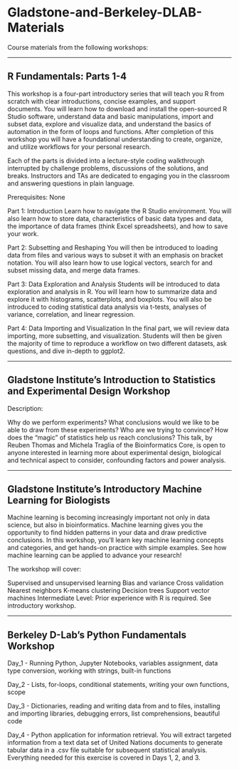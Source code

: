# Gladstone-and-Berkeley-DLAB-Materials


Course materials from the following workshops:

---------------------------------
R Fundamentals: Parts 1-4
---------------------------------
This workshop is a four-part introductory series that will teach you R from scratch with clear introductions, concise examples, and support documents. You will learn how to download and install the open-sourced R Studio software, understand data and basic manipulations, import and subset data, explore and visualize data, and understand the basics of automation in the form of loops and functions. After completion of this workshop you will have a foundational understanding to create, organize, and utilize workflows for your personal research.

Each of the parts is divided into a lecture-style coding walkthrough interrupted by challenge problems, discussions of the solutions, and breaks. Instructors and TAs are dedicated to engaging you in the classroom and answering questions in plain language. 

Prerequisites: None

Part 1: Introduction
Learn how to navigate the R Studio environment. You will also learn how to store data, characteristics of basic data types and data, the importance of data frames (think Excel spreadsheets), and how to save your work.

Part 2: Subsetting and Reshaping
You will then be introduced to loading data from files and various ways to subset it with an emphasis on bracket notation. You will also learn how to use logical vectors, search for and subset missing data, and merge data frames. 

Part 3: Data Exploration and Analysis
Students will be introduced to data exploration and analysis in R. You will learn how to summarize data and explore it with histograms, scatterplots, and boxplots. You will also be introduced to coding statistical data analysis via t-tests, analyses of variance, correlation, and linear regression.

Part 4: Data Importing and Visualization
In the final part, we will review data importing, more subsetting, and visualization. Students will then be given the majority of time to reproduce a workflow on two different datasets, ask questions, and dive in-depth to ggplot2. 


---------------------------------------------------------------------------------
Gladstone Institute’s Introduction to Statistics and Experimental Design Workshop
---------------------------------------------------------------------------------

Description:

Why do we perform experiments? What conclusions would we like to be able to draw from these experiments? Who are we trying to convince? How does the “magic” of statistics help us reach conclusions? This talk, by Reuben Thomas and Michela Traglia of the Bioinformatics Core, is open to anyone interested in learning more about experimental design, biological and technical aspect to consider, confounding factors and power analysis.

--------------------------------------------------------------------
Gladstone Institute’s Introductory Machine Learning for Biologists 
--------------------------------------------------------------------
Machine learning is becoming increasingly important not only in data science, but also in bioinformatics. Machine learning gives you the opportunity to find hidden patterns in your data and draw predictive conclusions. In this workshop, you’ll learn key machine learning concepts and categories, and get hands-on practice with simple examples. See how machine learning can be applied to advance your research!
 
The workshop will cover:

Supervised and unsupervised learning
Bias and variance
Cross validation
Nearest neighbors 
K-means clustering 
Decision trees
Support vector machines
Intermediate Level: Prior experience with R is required. See introductory workshop.

----------------------------------------------
Berkeley D-Lab’s Python Fundamentals Workshop 
----------------------------------------------

Day_1 - Running Python, Jupyter Notebooks, variables assignment, data type conversion, working with strings, built-in functions

Day_2 - Lists, for-loops, conditional statements, writing your own functions, scope

Day_3 - Dictionaries, reading and writing data from and to files, installing and importing libraries, debugging errors, list comprehensions, beautiful code

Day_4 - Python application for information retrieval. You will extract targeted information from a text data set of United Nations documents to generate tabular data in a .csv file suitable for subsequent statistical analysis. Everything needed for this exercise is covered in Days 1, 2, and 3.

